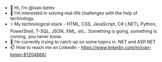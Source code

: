 - 👋 Hi, I’m @ivan-betev
- 👀 I’m interested in solving real-life challenges with the help of technology.
- ⚡ My technological stack - HTML, CSS, JavaScript, C# (.NET), Python, PowerShell, T-SQL, JSON, XML, etc.. Something is going, something is coming, you never know. 
- 🌱 I’m currently trying to catch up on some topics in .NET and ASP.NET
- 📫 How to reach me on LinkedIn - https://www.linkedin.com/in/ivan-betev-81204666/

<!---
TO BE CONTINUED...
--->

